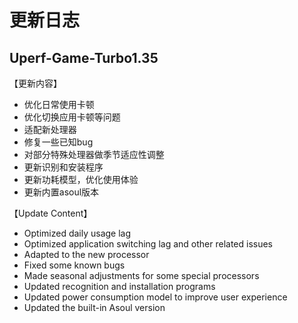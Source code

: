 # 更新日志

## Uperf-Game-Turbo1.35

【更新内容】
- 优化日常使用卡顿
- 优化切换应用卡顿等问题
- 适配新处理器
- 修复一些已知bug
- 对部分特殊处理器做季节适应性调整
- 更新识别和安装程序
- 更新功耗模型，优化使用体验
- 更新内置asoul版本

【Update Content】

- Optimized daily usage lag
- Optimized application switching lag and other related issues
- Adapted to the new processor
- Fixed some known bugs
- Made seasonal adjustments for some special processors
- Updated recognition and installation programs
- Updated power consumption model to improve user experience
- Updated the built-in Asoul version
